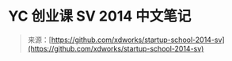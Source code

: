 # YC 创业课 SV 2014 中文笔记

> 来源：[https://github.com/xdworks/startup-school-2014-sv](https://github.com/xdworks/startup-school-2014-sv)
